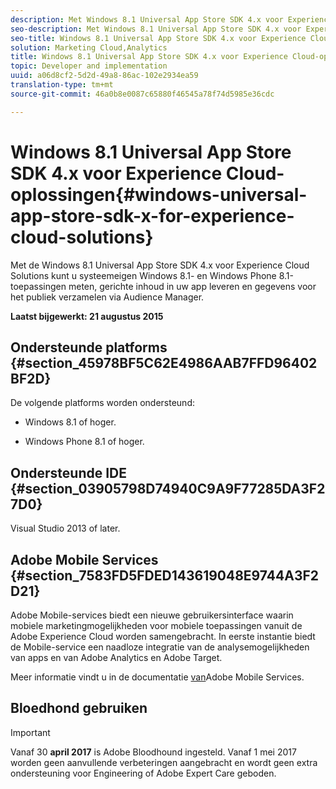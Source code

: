 ```yaml
---
description: Met Windows 8.1 Universal App Store SDK 4.x voor Experience Cloud Solutions kunt u systeemeigen Windows 8.1- en Windows Phone 8.1-toepassingen meten, gerichte inhoud binnen uw app leveren en gegevens voor het publiek verzamelen en benutten via Audience Manager.
seo-description: Met Windows 8.1 Universal App Store SDK 4.x voor Experience Cloud Solutions kunt u systeemeigen Windows 8.1- en Windows Phone 8.1-toepassingen meten, gerichte inhoud binnen uw app leveren en gegevens voor het publiek verzamelen en benutten via Audience Manager.
seo-title: Windows 8.1 Universal App Store SDK 4.x voor Experience Cloud-oplossingen
solution: Marketing Cloud,Analytics
title: Windows 8.1 Universal App Store SDK 4.x voor Experience Cloud-oplossingen
topic: Developer and implementation
uuid: a06d8cf2-5d2d-49a8-86ac-102e2934ea59
translation-type: tm+mt
source-git-commit: 46a0b8e0087c65880f46545a78f74d5985e36cdc

---
```



# Windows 8.1 Universal App Store SDK 4.x voor Experience Cloud-oplossingen{#windows-universal-app-store-sdk-x-for-experience-cloud-solutions}

Met de Windows 8.1 Universal App Store SDK 4.x voor Experience Cloud Solutions kunt u systeemeigen Windows 8.1- en Windows Phone 8.1-toepassingen meten, gerichte inhoud in uw app leveren en gegevens voor het publiek verzamelen via Audience Manager.

**Laatst bijgewerkt: 21 augustus 2015**

## Ondersteunde platforms {#section_45978BF5C62E4986AAB7FFD96402BF2D}

De volgende platforms worden ondersteund:

* Windows 8.1 of hoger.

* Windows Phone 8.1 of hoger.

## Ondersteunde IDE {#section_03905798D74940C9A9F77285DA3F27D0}

Visual Studio 2013 of later.

## Adobe Mobile Services {#section_7583FD5FDED143619048E9744A3F2D21}

Adobe Mobile-services biedt een nieuwe gebruikersinterface waarin mobiele marketingmogelijkheden voor mobiele toepassingen vanuit de Adobe Experience Cloud worden samengebracht. In eerste instantie biedt de Mobile-service een naadloze integratie van de analysemogelijkheden van apps en van Adobe Analytics en Adobe Target.

Meer informatie vindt u in de documentatie [van](/help/using/home.md)Adobe Mobile Services.

## Bloedhond gebruiken

>[!IMPORTANT]
>
>Vanaf 30 **april 2017** is Adobe Bloodhound ingesteld. Vanaf 1 mei 2017 worden geen aanvullende verbeteringen aangebracht en wordt geen extra ondersteuning voor Engineering of Adobe Expert Care geboden.
